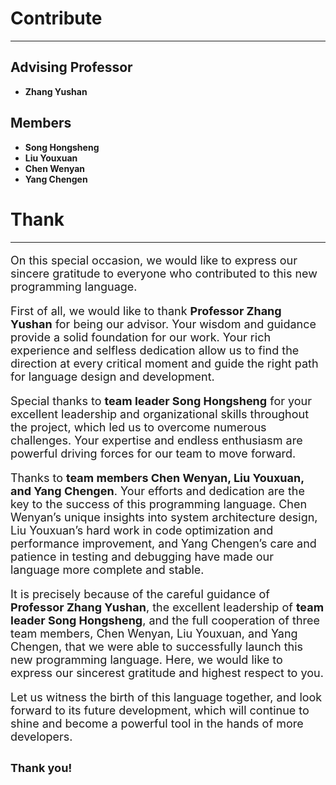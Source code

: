 # Contribute
---
##  Advising Professor
*   **Zhang Yushan**
##  Members
*   **Song Hongsheng**
*   **Liu Youxuan**
*   **Chen Wenyan**
*   **Yang Chengen**

#   Thank
---
<font size="4">

On this special occasion, we would like to express our sincere gratitude to everyone who contributed to this new programming language.

First of all, we would like to thank **Professor Zhang Yushan** for being our advisor. Your wisdom and guidance provide a solid foundation for our work. Your rich experience and selfless dedication allow us to find the direction at every critical moment and guide the right path for language design and development.

Special thanks to **team leader Song Hongsheng** for your excellent leadership and organizational skills throughout the project, which led us to overcome numerous challenges. Your expertise and endless enthusiasm are powerful driving forces for our team to move forward.

Thanks to **team members Chen Wenyan, Liu Youxuan, and Yang Chengen**. Your efforts and dedication are the key to the success of this programming language. Chen Wenyan’s unique insights into system architecture design, Liu Youxuan’s hard work in code optimization and performance improvement, and Yang Chengen’s care and patience in testing and debugging have made our language more complete and stable.

It is precisely because of the careful guidance of **Professor Zhang Yushan**, the excellent leadership of **team leader Song Hongsheng**, and the full cooperation of three team members, Chen Wenyan, Liu Youxuan, and Yang Chengen, that we were able to successfully launch this new programming language. Here, we would like to express our sincerest gratitude and highest respect to you.

Let us witness the birth of this language together, and look forward to its future development, which will continue to shine and become a powerful tool in the hands of more developers.

Thank you!
</font>  
---